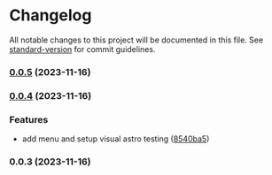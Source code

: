 # Changelog

All notable changes to this project will be documented in this file. See [standard-version](https://github.com/conventional-changelog/standard-version) for commit guidelines.

### [0.0.5](https://github.com/Frankeo/common-components/compare/v0.0.4...v0.0.5) (2023-11-16)

### [0.0.4](https://github.com/Frankeo/common-components/compare/v0.0.3...v0.0.4) (2023-11-16)

### Features

- add menu and setup visual astro testing ([8540ba5](https://github.com/Frankeo/common-components/commit/8540ba53b8aa26f5a8876cc61a253adc97d2c576))

### 0.0.3 (2023-11-16)
